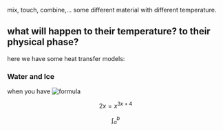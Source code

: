mix, touch, combine,... some different material with different temperature.
## what will happen to their temperature? to their physical phase?

here we have some heat transfer models:

### Water and Ice

when you have ![formula](<img src="https://latex.codecogs.com/svg.image?\inline&space;m" title="\inline m" />)       

```math
2x = x^{3x +4}
```
```math
\int_{a}^{b}
```

